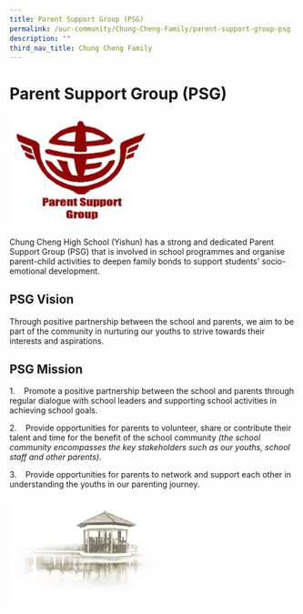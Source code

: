 ```yaml
---
title: Parent Support Group (PSG)
permalink: /our-community/Chung-Cheng-Family/parent-support-group-psg
description: ""
third_nav_title: Chung Cheng Family
---
```

# **Parent Support Group (PSG)**
<img src="/images/Parent%20Support%20Group%20logo.jpg" 
     style="width:50%">


Chung Cheng High School (Yishun) has a strong and dedicated Parent Support Group (PSG) that is involved in school programmes and organise parent-child activities to deepen family bonds to support students' socio-emotional development.

PSG Vision
----------

Through positive partnership between the school and parents, we aim to be part of the community in nurturing our youths to strive towards their interests and aspirations.

PSG Mission
-----------

1.    Promote a positive partnership between the school and parents through regular dialogue with school leaders and supporting school activities in achieving school goals.

2.    Provide opportunities for parents to volunteer, share or contribute their talent and time for the benefit of the school community _(the school community encompasses the key stakeholders such as our youths, school staff and other parents)._  

3.    Provide opportunities for parents to network and support each other in understanding the youths in our parenting journey.


<img src="/images/pavilion.png" 
     style="width:50%">